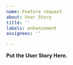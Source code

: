 ```yaml
---
name: Feature request
about: User Story
title: ''
labels: enhancement
assignees: ''

---
```


**Put the User Story Here.**
